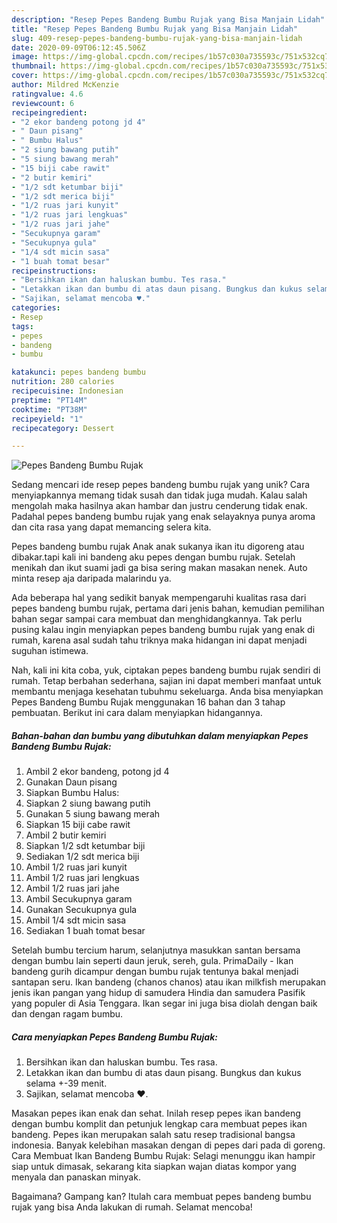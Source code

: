 ```yaml
---
description: "Resep Pepes Bandeng Bumbu Rujak yang Bisa Manjain Lidah"
title: "Resep Pepes Bandeng Bumbu Rujak yang Bisa Manjain Lidah"
slug: 409-resep-pepes-bandeng-bumbu-rujak-yang-bisa-manjain-lidah
date: 2020-09-09T06:12:45.506Z
image: https://img-global.cpcdn.com/recipes/1b57c030a735593c/751x532cq70/pepes-bandeng-bumbu-rujak-foto-resep-utama.jpg
thumbnail: https://img-global.cpcdn.com/recipes/1b57c030a735593c/751x532cq70/pepes-bandeng-bumbu-rujak-foto-resep-utama.jpg
cover: https://img-global.cpcdn.com/recipes/1b57c030a735593c/751x532cq70/pepes-bandeng-bumbu-rujak-foto-resep-utama.jpg
author: Mildred McKenzie
ratingvalue: 4.6
reviewcount: 6
recipeingredient:
- "2 ekor bandeng potong jd 4"
- " Daun pisang"
- " Bumbu Halus"
- "2 siung bawang putih"
- "5 siung bawang merah"
- "15 biji cabe rawit"
- "2 butir kemiri"
- "1/2 sdt ketumbar biji"
- "1/2 sdt merica biji"
- "1/2 ruas jari kunyit"
- "1/2 ruas jari lengkuas"
- "1/2 ruas jari jahe"
- "Secukupnya garam"
- "Secukupnya gula"
- "1/4 sdt micin sasa"
- "1 buah tomat besar"
recipeinstructions:
- "Bersihkan ikan dan haluskan bumbu. Tes rasa."
- "Letakkan ikan dan bumbu di atas daun pisang. Bungkus dan kukus selama +-39 menit."
- "Sajikan, selamat mencoba ♥️."
categories:
- Resep
tags:
- pepes
- bandeng
- bumbu

katakunci: pepes bandeng bumbu 
nutrition: 280 calories
recipecuisine: Indonesian
preptime: "PT14M"
cooktime: "PT38M"
recipeyield: "1"
recipecategory: Dessert

---
```



![Pepes Bandeng Bumbu Rujak](https://img-global.cpcdn.com/recipes/1b57c030a735593c/751x532cq70/pepes-bandeng-bumbu-rujak-foto-resep-utama.jpg)

Sedang mencari ide resep pepes bandeng bumbu rujak yang unik? Cara menyiapkannya memang tidak susah dan tidak juga mudah. Kalau salah mengolah maka hasilnya akan hambar dan justru cenderung tidak enak. Padahal pepes bandeng bumbu rujak yang enak selayaknya punya aroma dan cita rasa yang dapat memancing selera kita.

Pepes bandeng bumbu rujak Anak anak sukanya ikan itu digoreng atau dibakar.tapi kali ini bandeng aku pepes dengan bumbu rujak. Setelah menikah dan ikut suami jadi ga bisa sering makan masakan nenek. Auto minta resep aja daripada malarindu ya.

Ada beberapa hal yang sedikit banyak mempengaruhi kualitas rasa dari pepes bandeng bumbu rujak, pertama dari jenis bahan, kemudian pemilihan bahan segar sampai cara membuat dan menghidangkannya. Tak perlu pusing kalau ingin menyiapkan pepes bandeng bumbu rujak yang enak di rumah, karena asal sudah tahu triknya maka hidangan ini dapat menjadi suguhan istimewa.


Nah, kali ini kita coba, yuk, ciptakan pepes bandeng bumbu rujak sendiri di rumah. Tetap berbahan sederhana, sajian ini dapat memberi manfaat untuk membantu menjaga kesehatan tubuhmu sekeluarga. Anda bisa menyiapkan Pepes Bandeng Bumbu Rujak menggunakan 16 bahan dan 3 tahap pembuatan. Berikut ini cara dalam menyiapkan hidangannya.

<!--inarticleads1-->

##### Bahan-bahan dan bumbu yang dibutuhkan dalam menyiapkan Pepes Bandeng Bumbu Rujak:

1. Ambil 2 ekor bandeng, potong jd 4
1. Gunakan  Daun pisang
1. Siapkan  Bumbu Halus:
1. Siapkan 2 siung bawang putih
1. Gunakan 5 siung bawang merah
1. Siapkan 15 biji cabe rawit
1. Ambil 2 butir kemiri
1. Siapkan 1/2 sdt ketumbar biji
1. Sediakan 1/2 sdt merica biji
1. Ambil 1/2 ruas jari kunyit
1. Ambil 1/2 ruas jari lengkuas
1. Ambil 1/2 ruas jari jahe
1. Ambil Secukupnya garam
1. Gunakan Secukupnya gula
1. Ambil 1/4 sdt micin sasa
1. Sediakan 1 buah tomat besar


Setelah bumbu tercium harum, selanjutnya masukkan santan bersama dengan bumbu lain seperti daun jeruk, sereh, gula. PrimaDaily - Ikan bandeng gurih dicampur dengan bumbu rujak tentunya bakal menjadi santapan seru. Ikan bandeng (chanos chanos) atau ikan milkfish merupakan jenis ikan pangan yang hidup di samudera Hindia dan samudera Pasifik yang populer di Asia Tenggara. Ikan segar ini juga bisa diolah dengan baik dan dengan ragam bumbu. 

<!--inarticleads2-->

##### Cara menyiapkan Pepes Bandeng Bumbu Rujak:

1. Bersihkan ikan dan haluskan bumbu. Tes rasa.
1. Letakkan ikan dan bumbu di atas daun pisang. Bungkus dan kukus selama +-39 menit.
1. Sajikan, selamat mencoba ♥️.


Masakan pepes ikan enak dan sehat. Inilah resep pepes ikan bandeng dengan bumbu komplit dan petunjuk lengkap cara membuat pepes ikan bandeng. Pepes ikan merupakan salah satu resep tradisional bangsa indonesia. Banyak kelebihan masakan dengan di pepes dari pada di goreng. Cara Membuat Ikan Bandeng Bumbu Rujak: Selagi menunggu ikan hampir siap untuk dimasak, sekarang kita siapkan wajan diatas kompor yang menyala dan panaskan minyak. 

Bagaimana? Gampang kan? Itulah cara membuat pepes bandeng bumbu rujak yang bisa Anda lakukan di rumah. Selamat mencoba!
